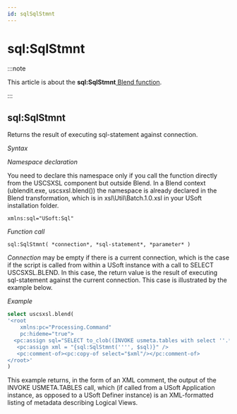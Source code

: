 ```yaml
---
id: sqlSqlStmnt
---
```


# sql:SqlStmnt




:::note

This article is about the **sql:SqlStmnt**[ Blend function](/Repositories/Blend_functions).

:::

## **sql:SqlStmnt**

Returns the result of executing sql-statement against connection.

*Syntax*

*Namespace declaration*

You need to declare this namespace only if you call the function directly from the USCSXSL component but outside Blend. In a Blend context (ublendit.exe, uscsxsl.blend()) the namespace is already declared in the Blend transformation, which is in xsl\\Util\\Batch.1.0.xsl in your USoft installation folder.

```
xmlns:sql="USoft:Sql"
```

*Function call*

```
sql:SqlStmnt( *connection*, *sql-statement*, *parameter* )
```

*Connection* may be empty if there is a current connection, which is the case if the script is called from within a USoft instance with a call to SELECT USCSXSL.BLEND. In this case, the return value is the result of executing sql-statement against the current connection. This case is illustrated by the example below.

*Example*

```sql
select uscsxsl.blend(
'<root 
    xmlns:pc="Processing.Command"
    pc:hideme="true">
  <pc:assign sql="SELECT to_clob((INVOKE usmeta.tables with select ''.*'', ''False'', ''True'', ''False'', ''False''))" />
   <pc:assign xml = "{sql:SqlStmnt('''', $sql)}" />
   <pc:comment-of><pc:copy-of select="$xml"/></pc:comment-of>  
</root>'
)
```

This example returns, in the form of an XML comment, the output of the INVOKE USMETA.TABLES call, which (if called from a USoft Application instance, as opposed to a USoft Definer instance) is an XML-formatted listing of metadata describing Logical Views.

 